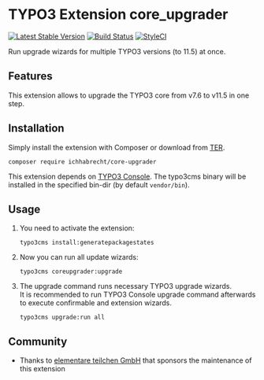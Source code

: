 # TYPO3 Extension core_upgrader

[![Latest Stable Version](https://img.shields.io/packagist/v/ichhabrecht/core-upgrader.svg)](https://packagist.org/packages/ichhabrecht/core-upgrader)
[![Build Status](https://img.shields.io/travis/IchHabRecht/core_upgrader/master.svg)](https://travis-ci.org/IchHabRecht/core_upgrader)
[![StyleCI](https://styleci.io/repos/263364343/shield?branch=master)](https://styleci.io/repos/263364343)

Run upgrade wizards for multiple TYPO3 versions (to 11.5) at once.

## Features

This extension allows to upgrade the TYPO3 core from v7.6 to v11.5 in one step.

## Installation

Simply install the extension with Composer or download from [TER](https://extensions.typo3.org/extension/core_upgrader/).

`composer require ichhabrecht/core-upgrader`

This extension depends on [TYPO3 Console](https://github.com/TYPO3-Console/TYPO3-Console).
The typo3cms binary will be installed in the specified bin-dir (by default `vendor/bin`).

## Usage

1. You need to activate the extension:

    `typo3cms install:generatepackagestates`

2. Now you can run all update wizards:

     `typo3cms coreupgrader:upgrade`

 3. The upgrade command runs necessary TYPO3 upgrade wizards.\
    It is recommended to run TYPO3 Console upgrade command afterwards to execute confirmable and extension wizards. 
    
     `typo3cms upgrade:run all`

## Community

- Thanks to [elementare teilchen GmbH](https://www.elementare-teilchen.de) that sponsors the maintenance of this extension
